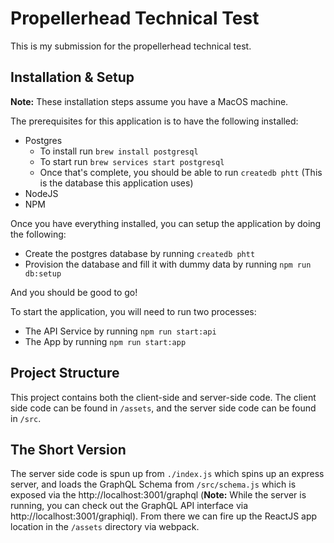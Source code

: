 # Propellerhead Technical Test

This is my submission for the propellerhead technical test.

## Installation & Setup

**Note:** These installation steps assume you have a MacOS machine.

The prerequisites for this application is to have the following installed:

- Postgres
    - To install run `brew install postgresql`
    - To start run `brew services start postgresql`
    - Once that's complete, you should be able to run `createdb phtt` (This is the database this application uses)
- NodeJS
- NPM

Once you have everything installed, you can setup the application by doing the following:

- Create the postgres database by running `createdb phtt`
- Provision the database and fill it with dummy data by running `npm run db:setup`

And you should be good to go!

To start the application, you will need to run two processes:

- The API Service by running `npm run start:api`
- The App by running `npm run start:app`

## Project Structure

This project contains both the client-side and server-side code. The client side code can be found in `/assets`, and the server side code can be found in `/src`.

## The Short Version

The server side code is spun up from `./index.js` which spins up an express server, and loads the GraphQL Schema from `/src/schema.js` which is exposed via the http://localhost:3001/graphql (**Note:** While the server is running, you can check out the GraphQL API interface via http://localhost:3001/graphiql). From there we can fire up the ReactJS app location in the `/assets` directory via webpack.
